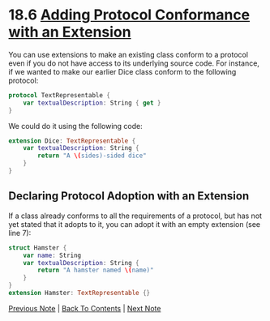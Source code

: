 # 18.6 [Adding Protocol Conformance with an Extension](https://developer.apple.com/library/content/documentation/Swift/Conceptual/Swift_Programming_Language/Protocols.html#//apple_ref/doc/uid/TP40014097-CH25-ID277)

You can use extensions to make an existing class conform to a protocol even if you do not have access to its underlying source code. For instance, if we wanted to make our earlier Dice class conform to the following protocol:

```Swift
protocol TextRepresentable {
    var textualDescription: String { get }
}
```

We could do it using the following code:

```Swift
extension Dice: TextRepresentable {
    var textualDescription: String {
        return "A \(sides)-sided dice"
    }
}
```

## Declaring Protocol Adoption with an Extension

If a class already conforms to all the requirements of a protocol, but has not yet stated that it adopts to it, you can adopt it with an empty extension (see line 7):

```Swift
struct Hamster {
    var name: String
    var textualDescription: String {
        return "A hamster named \(name)"
    }
}
extension Hamster: TextRepresentable {}
```

[Previous Note](../18%20-%20Protocols/18.5%20-%20Delegation.md) | [Back To Contents](https://github.com/Firanus/swift-language-guide-notes) | [Next Note](../18%20-%20Protocols/18.7%20-%20Protocol%20Inheritance%20and%20Class-only%20Protocols.md)